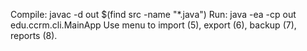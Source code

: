 Compile: javac -d out $(find src -name "*.java")
Run: java -ea -cp out edu.ccrm.cli.MainApp
Use menu to import (5), export (6), backup (7), reports (8).
